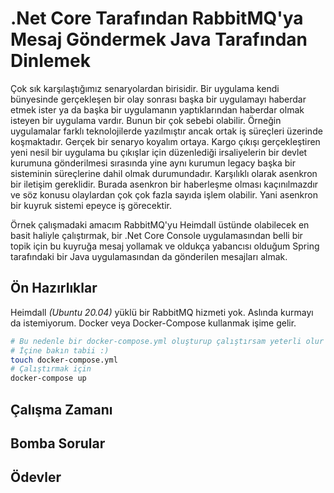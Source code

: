 # .Net Core Tarafından RabbitMQ'ya Mesaj Göndermek Java Tarafından Dinlemek

Çok sık karşılaştığımız senaryolardan birisidir. Bir uygulama kendi bünyesinde gerçekleşen bir olay sonrası başka bir uygulamayı haberdar etmek ister ya da başka bir uygulamanın yaptıklarından haberdar olmak isteyen bir uygulama vardır. Bunun bir çok sebebi olabilir. Örneğin uygulamalar farklı teknolojilerde yazılmıştır ancak ortak iş süreçleri üzerinde koşmaktadır. Gerçek bir senaryo koyalım ortaya. Kargo çıkışı gerçekleştiren yeni nesil bir uygulama bu çıkışlar için düzenlediği irsaliyelerin bir devlet kurumuna gönderilmesi sırasında yine aynı kurumun legacy başka bir sisteminin süreçlerine dahil olmak durumundadır. Karşılıklı olarak asenkron bir iletişim gereklidir. Burada asenkron bir haberleşme olması kaçınılmazdır ve söz konusu olaylardan çok çok fazla sayıda işlem olabilir. Yani asenkron bir kuyruk sistemi epeyce iş görecektir.

Örnek çalışmadaki amacım RabbitMQ'yu Heimdall üstünde olabilecek en basit haliyle çalıştırmak, bir .Net Core Console uygulamasından belli bir topik için bu kuyruğa mesaj yollamak ve oldukça yabancısı olduğum Spring tarafındaki bir Java uygulamasından da gönderilen mesajları almak.

## Ön Hazırlıklar

Heimdall _(Ubuntu 20.04)_ yüklü bir RabbitMQ hizmeti yok. Aslında kurmayı da istemiyorum. Docker veya Docker-Compose kullanmak işime gelir.

```bash
# Bu nedenle bir docker-compose.yml oluşturup çalıştırsam yeterli olur
# İçine bakın tabii :)
touch docker-compose.yml
# Çalıştırmak için
docker-compose up
```

## Çalışma Zamanı

## Bomba Sorular

## Ödevler